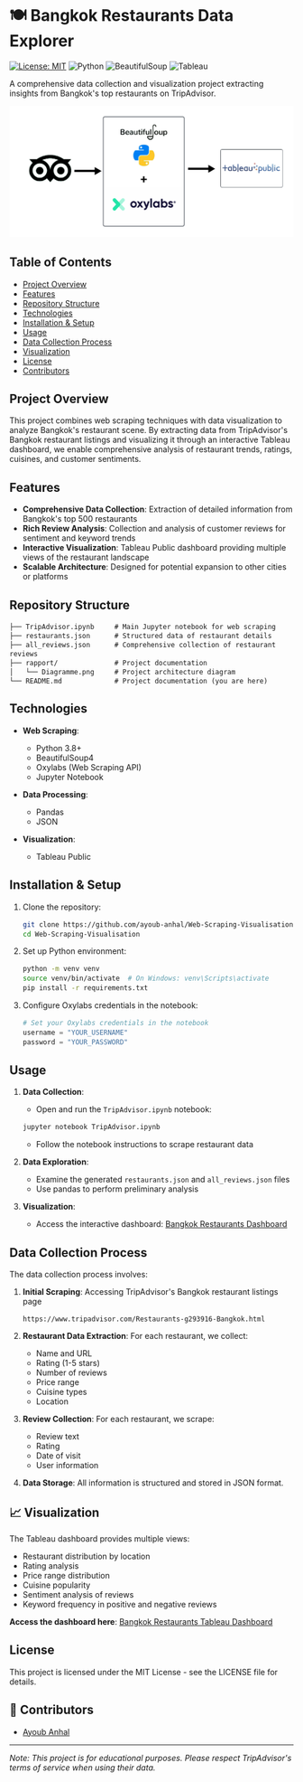 # 🍽️ Bangkok Restaurants Data Explorer

[![License: MIT](https://img.shields.io/badge/License-MIT-yellow.svg)](https://opensource.org/licenses/MIT)
![Python](https://img.shields.io/badge/Python-3.8%2B-blue)
![BeautifulSoup](https://img.shields.io/badge/BeautifulSoup-4.9%2B-green)
![Tableau](https://img.shields.io/badge/Tableau-Public-orange)

A comprehensive data collection and visualization project extracting insights from Bangkok's top restaurants on TripAdvisor.

![Project Architecture](https://github.com/ayoub-anhal/Web-Scraping-Visualisation/blob/main/rapport/Diagramme.png)

##  Table of Contents
- [Project Overview](#-project-overview)
- [Features](#-features)
- [Repository Structure](#-repository-structure)
- [Technologies](#-technologies)
- [Installation & Setup](#-installation--setup)
- [Usage](#-usage)
- [Data Collection Process](#-data-collection-process)
- [Visualization](#-visualization)
- [License](#-license)
- [Contributors](#-contributors)

##  Project Overview

This project combines web scraping techniques with data visualization to analyze Bangkok's restaurant scene. By extracting data from TripAdvisor's Bangkok restaurant listings and visualizing it through an interactive Tableau dashboard, we enable comprehensive analysis of restaurant trends, ratings, cuisines, and customer sentiments.

##  Features

- **Comprehensive Data Collection**: Extraction of detailed information from Bangkok's top 500 restaurants
- **Rich Review Analysis**: Collection and analysis of customer reviews for sentiment and keyword trends
- **Interactive Visualization**: Tableau Public dashboard providing multiple views of the restaurant landscape
- **Scalable Architecture**: Designed for potential expansion to other cities or platforms

##  Repository Structure

```
├── TripAdvisor.ipynb     # Main Jupyter notebook for web scraping
├── restaurants.json      # Structured data of restaurant details
├── all_reviews.json      # Comprehensive collection of restaurant reviews
├── rapport/              # Project documentation
│   └── Diagramme.png     # Project architecture diagram
└── README.md             # Project documentation (you are here)
```

##  Technologies

- **Web Scraping**:
  - Python 3.8+
  - BeautifulSoup4
  - Oxylabs (Web Scraping API)
  - Jupyter Notebook

- **Data Processing**:
  - Pandas
  - JSON

- **Visualization**:
  - Tableau Public

##  Installation & Setup

1. Clone the repository:
   ```bash
   git clone https://github.com/ayoub-anhal/Web-Scraping-Visualisation.git
   cd Web-Scraping-Visualisation
   ```

2. Set up Python environment:
   ```bash
   python -m venv venv
   source venv/bin/activate  # On Windows: venv\Scripts\activate
   pip install -r requirements.txt
   ```

3. Configure Oxylabs credentials in the notebook:
   ```python
   # Set your Oxylabs credentials in the notebook
   username = "YOUR_USERNAME"
   password = "YOUR_PASSWORD"
   ```

##  Usage

1. **Data Collection**:
   - Open and run the `TripAdvisor.ipynb` notebook:
   ```bash
   jupyter notebook TripAdvisor.ipynb
   ```
   - Follow the notebook instructions to scrape restaurant data

2. **Data Exploration**:
   - Examine the generated `restaurants.json` and `all_reviews.json` files
   - Use pandas to perform preliminary analysis

3. **Visualization**:
   - Access the interactive dashboard:
   [Bangkok Restaurants Dashboard](https://public.tableau.com/views/DASHBangkok/Dashboard1?:language=en-US&:sid=&:redirect=auth&:display_count=n&:origin=viz_share_link)

##  Data Collection Process

The data collection process involves:

1. **Initial Scraping**: Accessing TripAdvisor's Bangkok restaurant listings page
   ```
   https://www.tripadvisor.com/Restaurants-g293916-Bangkok.html
   ```

2. **Restaurant Data Extraction**: For each restaurant, we collect:
   - Name and URL
   - Rating (1-5 stars)
   - Number of reviews
   - Price range
   - Cuisine types
   - Location

3. **Review Collection**: For each restaurant, we scrape:
   - Review text
   - Rating
   - Date of visit
   - User information

4. **Data Storage**: All information is structured and stored in JSON format.

## 📈 Visualization

The Tableau dashboard provides multiple views:

- Restaurant distribution by location
- Rating analysis
- Price range distribution
- Cuisine popularity
- Sentiment analysis of reviews
- Keyword frequency in positive and negative reviews

**Access the dashboard here**: [Bangkok Restaurants Tableau Dashboard](https://public.tableau.com/views/DASHBangkok/Dashboard1?:language=en-US&:sid=&:redirect=auth&:display_count=n&:origin=viz_share_link)

##  License

This project is licensed under the MIT License - see the LICENSE file for details.

## 👥 Contributors

- [Ayoub Anhal](https://github.com/ayoub-anhal)

---

*Note: This project is for educational purposes. Please respect TripAdvisor's terms of service when using their data.*
